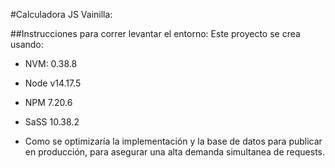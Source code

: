 #Calculadora JS Vainilla:

##Instrucciones para correr levantar el entorno:
Este proyecto se crea usando:
- NVM: 0.38.8
- Node v14.17.5
- NPM 7.20.6
- SaSS 10.38.2


- Como se optimizaría la implementación y la base de datos para publicar en producción, para asegurar una alta demanda simultanea de requests.
